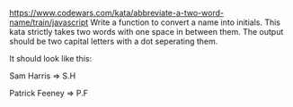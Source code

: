 https://www.codewars.com/kata/abbreviate-a-two-word-name/train/javascript
Write a function to convert a name into initials. This kata strictly takes two words with one space in between them.
The output should be two capital letters with a dot seperating them.

It should look like this:

Sam Harris => S.H

Patrick Feeney => P.F